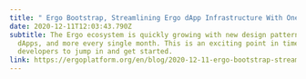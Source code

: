 ```yaml
---
title: " Ergo Bootstrap, Streamlining Ergo dApp Infrastructure With One Simple Tool"
date: 2020-12-11T12:03:43.790Z
subtitle: The Ergo ecosystem is quickly growing with new design patterns, tools,
  dApps, and more every single month. This is an exciting point in time for
  developers to jump in and get started.
link: https://ergoplatform.org/en/blog/2020-12-11-ergo-bootstrap-streamlining-ergo-dapp-infrastructure-with-one-simple-tool/
---
```

